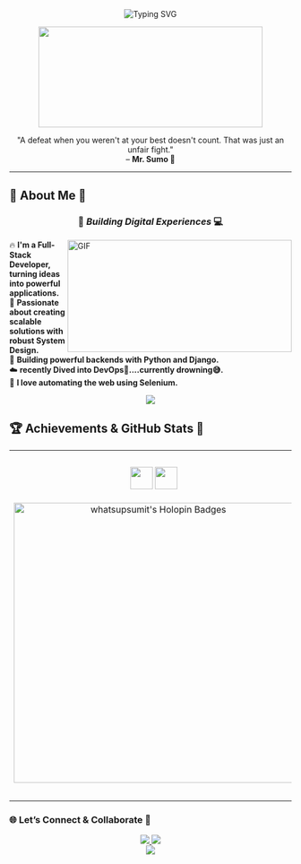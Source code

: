 <div align="center">

<img src="https://readme-typing-svg.vercel.app/api?font=Fira+Code&weight=700&size=28&duration=4000&pause=800&color=FF3131&center=true&vCenter=true&width=750&lines=Hey+👋+I'm+Sumit+Kumar;Full++Stack+🧙‍♂️+%7C+DevOps+🐲+|+System+Design+🤕;Crafting+Code+That+Feels+Like+Magic+🌠" alt="Typing SVG" />

</div>

<p align=center>
  <img width="400" height="180" src="https://media1.tenor.com/m/TuupEKBD5uYAAAAC/ttvshiique.gif">
</p>

<div align="center">
  "A defeat when you weren't at your best doesn't count. That was just an unfair fight."  
  <br>– <b>Mr. Sumo 🥋</b>
</div>

---

## 🔎 About Me 🔎

<h3 align="center"> 🚀 <i> Building Digital Experiences </i> 💻 </h3>

<img height="200" width="400" alt="GIF" align="right" src="https://media1.tenor.com/m/rq4G_6wWGqUAAAAC/miss-you-tom-and-jerry.gif">

🔥 <b> I'm a Full-Stack Developer, turning ideas into powerful applications. </b>  
🚀 <b> Passionate about creating scalable solutions with robust System Design. </b>  
🐍 <b> Building powerful backends with Python and Django. </b>  
☁️ <b> recently Dived into DevOps🫡....currently drowning😅. </b>  
🤖 <b> I love automating the web using Selenium. </b>

<div align="center">
  <img src="https://skillicons.dev/icons?i=react,nextjs,ts,js,tailwind,nodejs,mongodb,django,docker,selenium,aws,redux,firebase,git&theme=dark&perline=7" />
</div>

## 🏆 Achievements & GitHub Stats 🌟

<div align="center">

<table>
<tr>
<!-- Left Side: Badges -->
<td align="center" width="60%">

<!-- 🔰 Featured Badges -->
<div>
  <img src="https://img.shields.io/badge/Hacktoberfest-2025-FF3131?style=for-the-badge&logo=hackthebox&logoColor=white&labelColor=0d1117" height="40"/>
  <img src="https://img.shields.io/badge/Open%20Source%20Contributor-%230d1117?style=for-the-badge&logo=github&logoColor=A020F0&labelColor=0d1117" height="40"/>
</div>

<br>

<!-- 🧩 Holopin Badge Board -->
<img src="https://holopin.me/whatsupsumit" alt="whatsupsumit's Holopin Badges" width="500" height="500"/>

</td>

<!-- Right Side: GitHub Stats -->
<td align="center" width="40%">
  
<h3>💻 GitHub Stats</h3>
<p><i>Fuelled by caffeine ☕ and curiosity 💡</i></p>

<!-- Main Stats -->
<img src="https://github-readme-stats.vercel.app/api?username=whatsupsumit&show_icons=true&theme=tokyonight&hide_border=true&icon_color=A020F0&title_color=FF3131&text_color=c9d1d9&bg_color=0d1117" width="500"/>

</td>
</tr>
</table>

</div>





### 🌐 Let’s Connect & Collaborate 🤝
<div align="center">
  <a href="https://linkedin.com/in/sumitkumarrrr">
    <img src="https://img.shields.io/badge/LinkedIn-RedOctober+NeonPurple-%23000000?style=for-the-badge&logo=linkedin&logoColor=A020F0" />
  </a>
  <a href="mailto:sksumitboss123@gmail.com">
    <img src="https://img.shields.io/badge/Email-Via+RedOctober+NeonPurple-%23000000?style=for-the-badge&logo=gmail&logoColor=FF3131" />
  </a>
</div>

<div align="center">
  <img src="https://capsule-render.vercel.app/api?type=waving&color=gradient&customColorList=0,34,74,104,140,180&height=120&section=footer&text=Thanks%20for%20visiting!%20%F0%9F%92%96&fontSize=24&fontColor=white&animation=twinkling"/>
</div>
